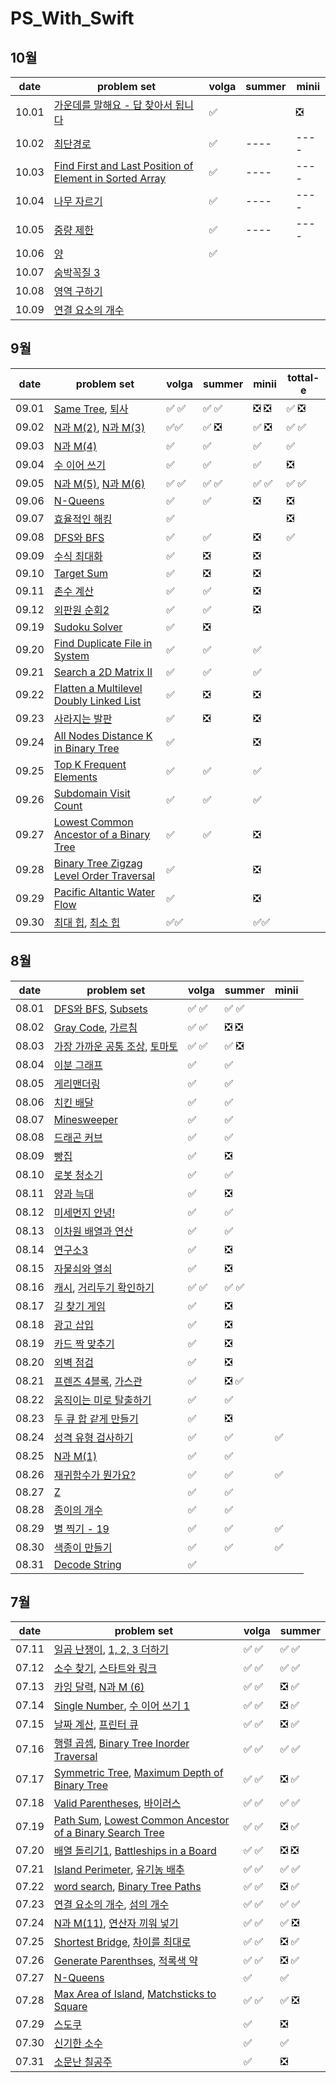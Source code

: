 # PS_With_Swift

## 10월
| date       | problem set          | volga | summer | minii |
| ---------- | -------------------- | ----  | ----  | ----  |
| 10.01 | [가운데를 말해요 - 답 찾아서  됩니다](https://www.acmicpc.net/problem/1655) | ✅ | | ❎ |
| 10.02 | [최단경로](https://www.acmicpc.net/problem/1753) | ✅ | ----  | ----  |
| 10.03 | [Find First and Last Position of Element in Sorted Array](https://leetcode.com/problems/find-first-and-last-position-of-element-in-sorted-array/) | ✅| ----  | ----  |
| 10.04 | [나무 자르기](https://www.acmicpc.net/problem/2805) | ✅| ----  | ----  |
| 10.05 | [중량 제한](https://www.acmicpc.net/problem/1939) | ✅| ----  | ----  |
| 10.06 | [양](https://www.acmicpc.net/problem/3184) | ✅ |   |   |
| 10.07 | [숨박꼭질 3](https://www.acmicpc.net/problem/13549) | | | |
| 10.08 | [영역 구하기](https://www.acmicpc.net/problem/2583) | | | |
| 10.09 | [연결 요소의 개수](https://www.acmicpc.net/problem/11724) | | | |


## 9월 
| date       | problem set          | volga | summer | minii | tottal-e |
| ---------- | -------------------- | ----  | ----  | ----  | ---- |
| 09.01 | [Same Tree](https://leetcode.com/problems/same-tree/), [퇴사](https://www.acmicpc.net/problem/14501) | ✅ ✅| ✅ ✅ | ❎ ❎ |✅ ❎|
| 09.02 | [N과 M(2)](https://www.acmicpc.net/problem/15650), [N과 M(3)](https://www.acmicpc.net/problem/15651) | ✅✅| ✅ ❎ | ✅ ❎ | ✅ ✅|
| 09.03 | [N과 M(4)](https://www.acmicpc.net/problem/15652) | ✅| ✅ | ✅ | ✅|
| 09.04 | [수 이어 쓰기](https://www.acmicpc.net/problem/1748) | ✅| ✅ | ✅ | ❎|
| 09.05 | [N과 M(5)](https://www.acmicpc.net/problem/15654), [N과 M(6)](https://www.acmicpc.net/problem/15655) |  ✅ ✅| ✅ ✅ | ✅ ✅ | ✅ ✅ |
| 09.06 | [N-Queens](https://leetcode.com/problems/n-queens/) | ✅| ✅ | ❎ |❎ |
| 09.07 | [효율적인 해킹](https://www.acmicpc.net/problem/1325) | ✅|  |  | ❎|
| 09.08 | [DFS와 BFS](https://www.acmicpc.net/problem/1260) | ✅| ✅ | ❎ | ✅|
| 09.09 | [수식 최대화](https://school.programmers.co.kr/learn/courses/30/lessons/67257) | ✅| ❎ |  ❎  | |
| 09.10 | [Target Sum](https://leetcode.com/problems/target-sum/) | ✅| ❎ | ❎  | |
| 09.11 | [촌수 계산](https://www.acmicpc.net/problem/2644) | ✅| ✅ |  ❎   | |
| 09.12 | [외판원 순회2](https://www.acmicpc.net/problem/10971) | ✅| ✅ | ❎ | |
| 09.19 | [Sudoku Solver](https://leetcode.com/problems/sudoku-solver/) |✅ | ❎ | | |
| 09.20 | [Find Duplicate File in System](https://leetcode.com/problems/find-duplicate-file-in-system/) | ✅ | ✅ | ✅  | |
| 09.21 | [Search a 2D Matrix II](https://leetcode.com/problems/search-a-2d-matrix-ii/) | ✅| ✅ |✅  | |
| 09.22 | [Flatten a Multilevel Doubly Linked List](https://leetcode.com/problems/flatten-a-multilevel-doubly-linked-list/) | ✅| ❎ |❎ | |
| 09.23 | [사라지는 발판](https://school.programmers.co.kr/learn/courses/30/lessons/92345) | ✅| ❎ |❎  | |
| 09.24 | [All Nodes Distance K in Binary Tree](https://leetcode.com/problems/all-nodes-distance-k-in-binary-tree/) | ✅ | | ❎  | |
| 09.25 | [Top K Frequent Elements](https://leetcode.com/problems/top-k-frequent-elements/) | ✅| ✅ | ✅ | |
| 09.26 | [Subdomain Visit Count](https://leetcode.com/problems/subdomain-visit-count/description/) | ✅| ✅ | ✅  | |
| 09.27 | [Lowest Common Ancestor of a Binary Tree](https://leetcode.com/problems/lowest-common-ancestor-of-a-binary-tree/) | ✅ | ✅ | ❎ | |
| 09.28 | [Binary Tree Zigzag Level Order Traversal](https://leetcode.com/problems/binary-tree-zigzag-level-order-traversal/) | ✅ | | ❎  | |
| 09.29 | [Pacific Altantic Water Flow](https://leetcode.com/problems/pacific-atlantic-water-flow/) | ✅| | ❎   | |
| 09.30 | [최대 힙](https://www.acmicpc.net/problem/11279), [최소 힙](https://www.acmicpc.net/problem/1927) |✅✅ | |✅✅  | |

## 8월

| date       | problem set          | volga | summer | minii |
| ---------- | -------------------- | ----  | ----  | ----  |
| 08.01    | [DFS와 BFS](https://www.acmicpc.net/problem/1260), [Subsets](https://leetcode.com/problems/subsets/) | ✅ ✅ |✅ ✅| |
| 08.02    | [Gray Code](https://leetcode.com/problems/gray-code/), [가르침](https://www.acmicpc.net/problem/1062) |✅ ✅ |❎ ❎ | |
| 08.03    | [가장 가까운 공통 조상](https://www.acmicpc.net/problem/3584), [토마토](https://www.acmicpc.net/problem/7576) | ✅ ✅ |✅ ❎ | |
| 08.04    | [이분 그래프](https://www.acmicpc.net/problem/1707)|✅ |✅ | |
| 08.05    | [게리맨더링](https://www.acmicpc.net/problem/17471)| ✅ |✅ | |
| 08.06    | [치킨 배달](https://www.acmicpc.net/problem/15686) | ✅ |✅ | |
| 08.07    | [Minesweeper](https://leetcode.com/problems/minesweeper/) | ✅ | ✅|  |
| 08.08    | [드래곤 커브](https://www.acmicpc.net/problem/15685) | ✅|✅ |  |
| 08.09    | [빵집](https://www.acmicpc.net/problem/3109) | ✅ | ❎ | |
| 08.10    | [로봇 청소기](https://www.acmicpc.net/problem/14503) | ✅ |✅ | | 
| 08.11    | [양과 늑대](https://school.programmers.co.kr/learn/courses/30/lessons/92343) | ✅ | ❎| |
| 08.12    | [미세먼지 안녕!](https://www.acmicpc.net/problem/17144) | ✅ |✅ | |
| 08.13    | [이차원 배열과 연산](https://www.acmicpc.net/problem/17140) | ✅|✅ | |
| 08.14    | [연구소3](https://www.acmicpc.net/problem/17142) | ✅|❎| |
| 08.15    | [자물쇠와 열쇠](https://school.programmers.co.kr/learn/courses/30/lessons/60059?language=swift) | ✅|❎| |
| 08.16    | [캐시](https://school.programmers.co.kr/learn/courses/30/lessons/17680), [거리두기 확인하기](https://school.programmers.co.kr/learn/courses/30/lessons/81302)  | ✅ ✅| ✅ ✅| |
| 08.17    | [길 찾기 게임](https://school.programmers.co.kr/learn/courses/30/lessons/42892) | ✅|❎| |
| 08.18    | [광고 삽입](https://school.programmers.co.kr/learn/courses/30/lessons/72414) | ✅|❎| |
| 08.19    | [카드 짝 맞추기](https://school.programmers.co.kr/learn/courses/30/lessons/72415) | ✅|❎| |
| 08.20    | [외벽 점검](https://school.programmers.co.kr/learn/courses/30/lessons/60062) | ✅|❎| |
| 08.21    | [프렌즈 4블록](https://school.programmers.co.kr/learn/courses/30/lessons/17679), [가스관](https://www.acmicpc.net/problem/2931) | ✅| ❎ ✅ | |
| 08.22    | [움직이는 미로 탈출하기](https://www.acmicpc.net/problem/16954) | ✅ | ✅ | |
| 08.23    | [두 큐 합 같게 만들기](https://school.programmers.co.kr/learn/courses/30/lessons/118667) | ✅ | ❎ | |
| 08.24    | [성격 유형 검사하기](https://school.programmers.co.kr/learn/courses/30/lessons/118666) | ✅| ✅ | ✅ |
| 08.25    | [N과 M(1)](https://www.acmicpc.net/problem/15649) | ✅ | ✅ | |
| 08.26    | [재귀함수가 뭔가요?](https://www.acmicpc.net/problem/17478) | ✅ | ✅ |✅ |
| 08.27    | [Z](https://www.acmicpc.net/problem/1074) |✅ | ✅ | |
| 08.28    | [종이의 개수](https://www.acmicpc.net/problem/1780) | ✅| ✅ | | 
| 08.29    | [별 찍기 - 19](https://www.acmicpc.net/problem/10994) | ✅ | ✅ | ✅ |
| 08.30    | [색종이 만들기](https://www.acmicpc.net/problem/2630) | ✅| ✅ | ✅ |
| 08.31    | [Decode String](https://leetcode.com/problems/decode-string/) | ✅|  | |


<u></u>
## 7월
| date       | problem set          | volga | summer |
| ---------- | -------------------- | ----  | ----  |
| 07.11    | [일곱 난쟁이](https://www.acmicpc.net/problem/2309), [1, 2, 3 더하기](https://www.acmicpc.net/problem/9095)  | :white_check_mark: :white_check_mark:  |:white_check_mark: :white_check_mark:|
| 07.12    | [소수 찾기](https://www.acmicpc.net/problem/1978), [스타트와 링크](https://www.acmicpc.net/problem/14889)  | :white_check_mark: :white_check_mark:  |:white_check_mark: :white_check_mark:|
| 07.13    | [카잉 달력](https://www.acmicpc.net/problem/6064), [N과 M (6)](https://www.acmicpc.net/problem/15655)   |  :white_check_mark: :white_check_mark: |:negative_squared_cross_mark: :white_check_mark:  |
| 07.14    | [Single Number](https://leetcode.com/problems/single-number/), [수 이어 쓰기 1](https://www.acmicpc.net/problem/1748)  |  :white_check_mark: :white_check_mark: |:negative_squared_cross_mark: :white_check_mark:  |
| 07.15    | [날짜 계산](https://www.acmicpc.net/problem/1476), [프린터 큐](https://www.acmicpc.net/problem/1966)  | :white_check_mark: :white_check_mark:  |:negative_squared_cross_mark: :white_check_mark:  |
| 07.16    | [행렬 곱셈](https://www.acmicpc.net/problem/2740), [Binary Tree Inorder Traversal](https://leetcode.com/problems/binary-tree-inorder-traversal/)  | :white_check_mark: :white_check_mark:  |:white_check_mark: :white_check_mark:|
| 07.17    | [Symmetric Tree](https://leetcode.com/problems/symmetric-tree/), [Maximum Depth of Binary Tree](https://leetcode.com/problems/maximum-depth-of-binary-tree/)  | :white_check_mark: :white_check_mark:  |:negative_squared_cross_mark: :white_check_mark:|
| 07.18    | [Valid Parentheses](https://leetcode.com/problems/valid-parentheses/), [바이러스](https://www.acmicpc.net/problem/2606)  |  :white_check_mark: :white_check_mark: |:white_check_mark: :white_check_mark:  |
| 07.19    | [Path Sum](https://leetcode.com/problems/path-sum/), [Lowest Common Ancestor of a Binary Search Tree](https://leetcode.com/problems/lowest-common-ancestor-of-a-binary-search-tree/)  | :white_check_mark: :white_check_mark:  |:negative_squared_cross_mark: :white_check_mark:  |
| 07.20    | [배열 돌리기1](https://www.acmicpc.net/problem/16926), [Battleships in a Board](https://leetcode.com/problems/battleships-in-a-board/)  |  :white_check_mark: :white_check_mark: |:negative_squared_cross_mark: :negative_squared_cross_mark:  |
| 07.21    | [Island Perimeter](https://leetcode.com/problems/island-perimeter/), [유기농 배추](https://www.acmicpc.net/problem/1012)  |    :white_check_mark: :white_check_mark: |:white_check_mark: :white_check_mark: |
| 07.22    | [word search](https://leetcode.com/problems/word-search/), [Binary Tree Paths](https://leetcode.com/problems/binary-tree-paths/) |  :white_check_mark: :white_check_mark: |:negative_squared_cross_mark: :white_check_mark:  |
| 07.23    | [연결 요소의 개수](https://www.acmicpc.net/problem/11724), [섬의 개수](https://www.acmicpc.net/problem/4963)  | :white_check_mark: :white_check_mark:  |:white_check_mark: :white_check_mark:  |
| 07.24    | [N과 M(11)](https://www.acmicpc.net/problem/15665), [연산자 끼워 넣기](https://www.acmicpc.net/problem/14888)  |  :white_check_mark: :white_check_mark: |:white_check_mark: :negative_squared_cross_mark: |
| 07.25    | [Shortest Bridge](https://leetcode.com/problems/shortest-bridge/), [차이를 최대로](https://www.acmicpc.net/problem/10819) | :white_check_mark: :white_check_mark:  |:negative_squared_cross_mark: :white_check_mark: |
| 07.26    | [Generate Parenthses](https://leetcode.com/problems/generate-parentheses/), [적록색 약](https://www.acmicpc.net/problem/10026) | :white_check_mark: :white_check_mark: |:negative_squared_cross_mark: :white_check_mark: |
| 07.27    | [N-Queens](https://leetcode.com/problems/n-queens/)  | :white_check_mark:  |:white_check_mark:  |
| 07.28    | [Max Area of Island](https://leetcode.com/problems/max-area-of-island/), [Matchsticks to Square](https://leetcode.com/problems/matchsticks-to-square/)  | :white_check_mark: :white_check_mark:  | :white_check_mark: :negative_squared_cross_mark: |
| 07.29    | [스도쿠](https://www.acmicpc.net/problem/2580) | :white_check_mark: |:negative_squared_cross_mark: |
| 07.30    | [신기한 소수](https://www.acmicpc.net/problem/2023) | :white_check_mark: |:white_check_mark: |
| 07.31    | [소문난 칠공주](https://www.acmicpc.net/problem/1941) | :white_check_mark: | :negative_squared_cross_mark:|







